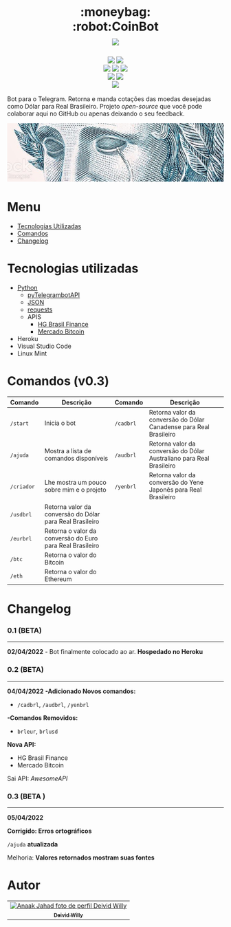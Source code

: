 <h1 align="center">
    :moneybag:<br>:robot:CoinBot
    <br><a href="https://t.me/economiccoin_bot" target="_blank"><img src="https://img.shields.io/badge/Telegram-2CA5E0?style=for-the-badge&logo=telegram&logoColor=white"></a>
</h1>

<div align="center">
    <img src="https://img.shields.io/github/forks/DeividWilly/Economiccoin-bot-project?style=social"/>
    <img src="https://img.shields.io/github/stars/DeividWilly/Economiccoin-bot-project?style=social"/>
</div>
<div align="center">
    <img src="https://img.shields.io/github/repo-size/DeividWilly/Economiccoin-bot-project"/>
    <img src="https://img.shields.io/github/last-commit/DeividWilly/Economiccoin-bot-project"/>
    <img src="https://img.shields.io/pypi/pyversions/Scrapy.svg"/>
</div>
<div align="center">
    <img src="https://img.shields.io/badge/heroku-%23430098.svg?style=?style=plastic&logo=appveyor&logo=heroku&logoColor=white"/>
    <img src="https://img.shields.io/badge/Visual%20Studio%20Code-0078d7.svg?style=flat&logo=appveyor&logo=visual-studio-code&logoColor=white"/>
</div>
<div align="center">
    <img src="https://img.shields.io/twitter/follow/LovisWilly.svg?style=social"/>
</div>

Bot para o Telegram. Retorna e manda cotações das moedas desejadas como Dólar para Real Brasileiro.
Projeto _open-source_ que você pode colaborar aqui no GitHub ou apenas deixando o seu feedback.
<div align="center">
    <img src="imgs-readme/effigy_crying-3.jpg"/>
</div>

# Menu #

- [Tecnologias Utilizadas](#tecnologias-utilizadas)
- [Comandos](#comandos-v01)
- [Changelog](#changelog)

# Tecnologias utilizadas #
- [Python](https://www.python.org)
    - [pyTelegrambotAPI](https://pypi.org/project/pyTelegramBotAPI/)
    - [JSON](https://docs.python.org/3/library/json.html)
    - [requests](https://docs.python-requests.org/en/latest/)
    - APIS
        - [HG Brasil Finance](https://www.mercadobitcoin.com.br/api-doc/)
        - [Mercado Bitcoin](https://console.hgbrasil.com/documentation/finance)
- Heroku
- Visual Studio Code
- Linux Mint

# Comandos (v0.3) #

| Comando | Descrição | Comando | Descrição |
| ------- | --------- | ------- | --------- |
| `/start` | Inicia o bot | `/cadbrl` | Retorna valor da conversão do Dólar Canadense para Real Brasileiro |
| `/ajuda` | Mostra a lista de comandos disponíveis | `/audbrl` | Retorna valor da conversão do Dólar Australiano para Real Brasileiro |
| `/criador` | Lhe mostra um pouco sobre mim e o projeto | `/yenbrl` | Retorna valor da conversão do Yene Japonês para Real Brasileiro |
| `/usdbrl` | Retorna valor da conversão do Dólar para Real Brasileiro |
| `/eurbrl` | Retorna o valor da conversão do Euro para Real Brasileiro |
| `/btc` | Retorna o valor do Bitcoin |
| `/eth` | Retorna o valor do Ethereum |

# Changelog #
### 0.1 (BETA) ###
- - -
**02/04/2022** - Bot finalmente colocado ao ar.
**Hospedado no Heroku**

### 0.2 (BETA) ###
- - -
**04/04/2022**
**-Adicionado Novos comandos:**
- `/cadbrl`, `/audbrl`, `/yenbrl`

**-Comandos Removidos:**
- `brleur`, `brlusd`

**Nova API:**
- HG Brasil Finance
- Mercado Bitcoin

Sai API: _AwesomeAPI_

### 0.3 (BETA ) ##
- - -
**05/04/2022**

**Corrigido: Erros ortográficos**

`/ajuda` **atualizada**

Melhoria: **Valores retornados mostram suas fontes**

# Autor <br>

<table>
  <tr>
    <td align="center">
      <a href="https://github.com/DeividWilly">
        <img src="https://avatars.githubusercontent.com/u/82972938?v=4" width="100px;" alt="Anaak Jahad foto de perfil Deivid Willy"/><br>
        <sub>
          <b>Deivid Willy</b>
        </sub>
      </a>
    </td>
  </tr>
</table>
